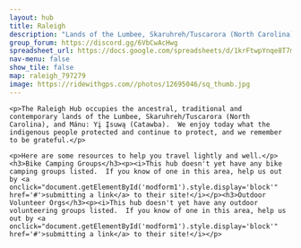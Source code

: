 ```yaml
---
layout: hub
title: Raleigh
description: "Lands of the Lumbee, Skaruhreh/Tuscarora (North Carolina), and Mánu: Yį Įsuwą (Catawba)"
group_forum: https://discord.gg/6VbCwAcHwg
spreadsheet_url: https://docs.google.com/spreadsheets/d/1krFtwpYnqe8T7mCaAVJzsqxe_CYDAIbQKwoLMMPZc3k/gviz/tq?tqx=out:json&sheet=raleigh
nav-menu: false
show_tile: false
map: raleigh_797279
image: https://ridewithgps.com//photos/12695046/sq_thumb.jpg
---
```

    
    <p>The Raleigh Hub occupies the ancestral, traditional and contemporary lands of the Lumbee, Skaruhreh/Tuscarora (North Carolina), and Mánu: Yį Įsuwą (Catawba).  We enjoy today what the indigenous people protected and continue to protect, and we remember to be grateful.</p>
    
    <p>Here are some resources to help you travel lightly and well.</p>
    <h3>Bike Camping Groups</h3><p><i>This hub doesn't yet have any bike camping groups listed.  If you know of one in this area, help us out by <a onclick="document.getElementById('modform1').style.display='block'" href='#'>submitting a link</a> to their site!</i></p><h3>Outdoor Volunteer Orgs</h3><p><i>This hub doesn't yet have any outdoor volunteering groups listed.  If you know of one in this area, help us out by <a onclick="document.getElementById('modform1').style.display='block'" href='#'>submitting a link</a> to their site!</i></p>